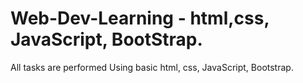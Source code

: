 # Web-Dev-Learning - html,css, JavaScript, BootStrap.
All tasks are performed Using basic html, css, JavaScript, Bootstrap.
